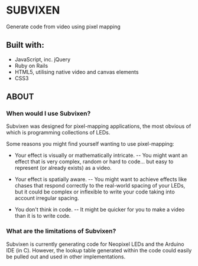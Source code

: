# SUBVIXEN

Generate code from video using pixel mapping

## Built with:

- JavaScript, inc. jQuery
- Ruby on Rails
- HTML5, utilising native video and canvas elements
- CSS3


## ABOUT

### When would I use Subvixen?

Subvixen was designed for pixel-mapping applications, the most obvious of which is programming collections of LEDs.

Some reasons you might find yourself wanting to use pixel-mapping:

- Your effect is visually or mathematically intricate.
-- You might want an effect that is very complex, random or hard to code... but easy to represent (or already exists) as a video.

- Your effect is spatially aware.
-- You might want to achieve effects like chases that respond correctly to the real-world spacing of your LEDs, but it could be complex or inflexible to write your code taking into account irregular spacing.

- You don't think in code.
-- It might be quicker for you to make a video than it is to write code.


### What are the limitations of Subvixen?

Subvixen is currently generating code for Neopixel LEDs and the Arduino IDE (in C). However, the lookup table generated within the code could easily be pulled out and used in other implementations.
